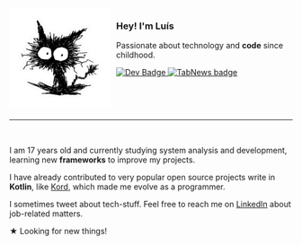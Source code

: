 <div style="display: flex; margin-bottom: 20px;">
    <img align="left" src="img/cat-sticker.png" width="180">
    <div style="margin-left: 10px;">
        <h3>Hey! I'm Luís</h3>
        <p>Passionate about technology and <b>code</b> since childhood.</p>
        <div>
            <a href="https://dev.to/baskerbyte">
                <img src="https://img.shields.io/badge/dev.to-0A0A0A?style=for-the-badge&logo=devdotto&logoColor=white" alt="Dev Badge"/>
            </a>
            <a href="https://www.tabnews.com.br/baskerbyte">
                <img src="https://img.shields.io/badge/TabNews-FFFFFF?style=for-the-badge&logoColor=000000" alt="TabNews badge"/>
            </a>
        </div>
    </div>
</div>
<hr>
<br>
<div>
    <p>I am 17 years old and currently studying system analysis and development, learning new <b>frameworks</b> to improve my projects.</p>
    <p>I have already contributed to very popular open source projects write in <b>Kotlin</b>, like <a href="https://github.com/kordlib/kord">Kord</a>, which made me evolve as a programmer.</p>
    <p>I sometimes tweet about tech-stuff. Feel free to reach me on <a href="https://www.linkedin.com/in/baskerbyte/">LinkedIn</a> about job-related matters.</p>
    <p>★ Looking for new things!</p>
</div>
